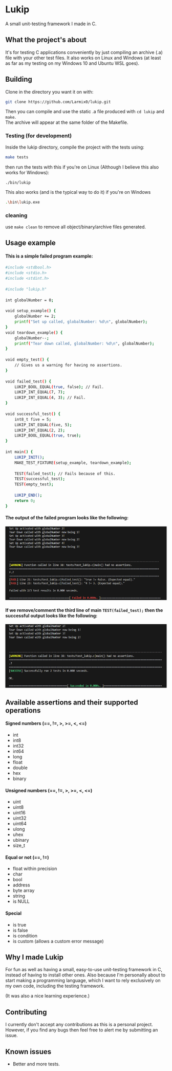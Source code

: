 # Lukip
A small unit-testing framework I made in C.

## What the project's about
It's for testing C applications conveniently by just compiling an archive (.a) file with your other test files.
It also works on Linux and Windows (at least as far as my testing on my Windows 10 and Ubuntu WSL goes).

## Building
Clone in the directory you want it on with:
 ``` sh
git clone https://github.com/Larmix0/lukip.git
```

Then you can compile and use the static .a file produced with `cd lukip` and `make`. <br/>
The archive will appear at the same folder of the Makefile.

### Testing (for development)
Inside the lukip directory, compile the project with the tests using:
```sh
make tests
```

then run the tests with this if you're on Linux (Although I believe this also works for Windows):
```sh
./bin/lukip
```

This also works (and is the typical way to do it) if you're on Windows
```sh
.\bin\lukip.exe
```
### cleaning
use `make clean` to remove all object/binary/archive files generated.

## Usage example
#### This is a simple failed program example:
```sh
#include <stdbool.h>
#include <stdio.h>
#include <stdint.h>

#include "lukip.h"

int globalNumber = 0;

void setup_example() {
    globalNumber += 2;
    printf("Set up called, globalNumber: %d\n", globalNumber);
}
void teardown_example() {
    globalNumber--;
    printf("Tear down called, globalNumber: %d\n", globalNumber);
}

void empty_test() {
    // Gives us a warning for having no assertions.
}

void failed_test() {
    LUKIP_BOOL_EQUAL(true, false); // Fail.
    LUKIP_INT_EQUAL(7, 7);
    LUKIP_INT_EQUAL(4, 3); // Fail.
}

void successful_test() {
    int8_t five = 5;
    LUKIP_INT_EQUAL(five, 5);
    LUKIP_INT_EQUAL(2, 2);
    LUKIP_BOOL_EQUAL(true, true);
}

int main() {
    LUKIP_INIT();
    MAKE_TEST_FIXTURE(setup_example, teardown_example);

    TEST(failed_test); // Fails because of this.
    TEST(successful_test);
    TEST(empty_test);

    LUKIP_END();
    return 0;
}
```
#### The output of the failed program looks like the following:
![fail case](assets/fail_screenshot.png)

#### If we remove/comment the third line of main `TEST(failed_test);` then the successful output looks like the following:
![success case](assets/success_screenshot.png)

## Available assertions and their supported operations
#### Signed numbers (==, !=, >, >=, <, <=)
* int <br>
* int8 <br>
* int32 <br>
* int64 <br>
* long <br>
* float <br>
* double <br>
* hex <br>
* binary <br>

#### Unsigned numbers (==, !=, >, >=, <, <=)
* uint <br>
* uint8 <br>
* uint16 <br>
* uint32 <br>
* uint64 <br>
* ulong <br>
* uhex <br>
* ubinary <br>
* size_t <br>

#### Equal or not (==, !=)
* float within precision <br>
* char <br>
* bool <br>
* address <br>
* byte array <br>
* string <br>
* is NULL <br>

#### Special
* is true <br>
* is false <br>
* is condition <br>
* is custom (allows a custom error message)

## Why I made Lukip
For fun as well as having a small, easy-to-use unit-testing framework in C,
instead of having to install other ones. Also because
I'm personally about to start making a programming language,
which I want to rely exclusively on my own code, including the testing framework.

(It was also a nice learning experience.)

## Contributing
I currently don't accept any contributions as this is a personal project.
However, if you find any bugs then feel free to alert me by submitting an issue.

## Known issues
* Better and more tests.
